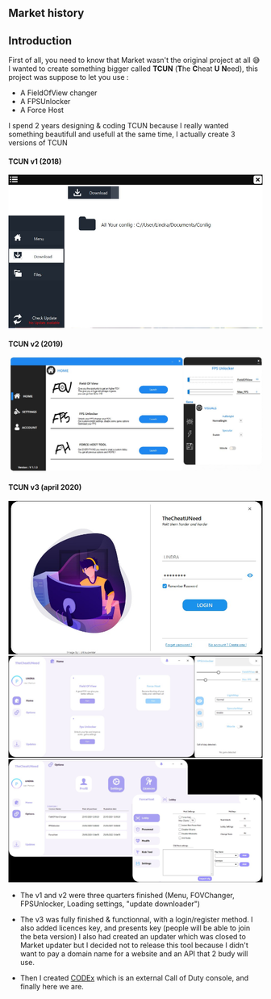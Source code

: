 
## Market history

## Introduction
First of all, you need to know that Market wasn't the original project at all :sweat_smile:
I wanted to create something bigger called **TCUN** (**T**he **C**heat **U** **N**eed), this project was suppose to let you use : 
- A FieldOfView changer
- A FPSUnlocker
- A Force Host

I spend 2 years designing & coding TCUN because I really wanted something beautifull and usefull at the same time, I actually create 3 versions of TCUN 

#### TCUN v1 (2018)
![](../_images/TCUNV1.jpg)

#### TCUN v2 (2019)
![](../_images/TCUNV2.jpg)

#### TCUN v3 (april 2020)
![](../_images/TCUNV3-1.jpg)
![](../_images/TCUNV3-2.jpg)
![](../_images/TCUNV3-3.jpg)


- The v1 and v2 were three quarters finished (Menu, FOVChanger, FPSUnlocker, Loading settings, "update downloader")
- The v3 was fully finished & functionnal, with a login/register method. I also added licences key, and presents key (people will be able to join the beta version)  I also had created an updater which was closed to Market updater but I decided not to release this tool because I didn't want to pay a domain name for a website and an API that 2 budy will use.

- Then I created [CODEx](https://github.com/PierroD/CODEx) which is an external Call of Duty console, and finally here we are.